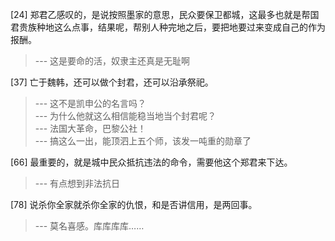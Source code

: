 
[24] 郑君乙感叹的，是说按照墨家的意思，民众要保卫都城，这最多也就是帮国君贵族种地这么点事，结果呢，帮别人种完地之后，要把地要过来变成自己的作为报酬。
>--- 这是要命的活，奴隶主还真是无耻啊<br>

[37] 亡于魏韩，还可以做个封君，还可以沿承祭祀。
>--- 这不是凯申公的名言吗？<br>
>--- 为什么他就这么相信能稳当地当个封君呢？<br>
>--- 法国大革命，巴黎公社！<br>
>--- 搞这么一出，能顶泗上五个师，该发一吨重的勋章了<br>

[66] 最重要的，就是城中民众抵抗违法的命令，需要他这个郑君来下达。
>--- 有点想到非法抗日<br>

[78] 说杀你全家就杀你全家的仇恨，和是否讲信用，是两回事。
>--- 莫名喜感。库库库库……<br>
